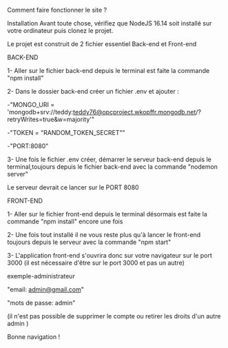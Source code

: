 Comment faire fonctionner le site ?

Installation
Avant toute chose, vérifiez que NodeJS 16.14 soit installé sur votre ordinateur puis clonez le projet.

Le projet est construit de 2 fichier essentiel Back-end et Front-end

BACK-END

1- Aller sur le fichier back-end depuis le terminal est faite la commande "npm install"

2- Dans le dossier back-end créer un fichier .env et ajouter :

-"MONGO_URI = 'mongodb+srv://teddy:teddy76@opcproject.wkopffr.mongodb.net/?retryWrites=true&w=majority'"

-"TOKEN = "RANDOM_TOKEN_SECRET""

-"PORT:8080"

3- Une fois le fichier .env créer, démarrer le serveur back-end depuis le terminal,toujours depuis le fichier back-end avec la commande "nodemon server"

Le serveur devrait ce lancer sur le PORT 8080

FRONT-END

1- Aller sur le fichier front-end depuis le terminal désormais est faite la commande "npm install" encore une fois

2- Une fois tout installé il ne vous reste plus qu'à lancer le front-end toujours depuis le serveur avec la commande "npm start"

3- L'application front-end s'ouvrira donc sur votre navigateur sur le port 3000 (il est nécessaire d'être sur le port 3000 et pas un autre)


exemple-administrateur

"email: admin@gmail.com"

"mots de passe: admin"

(il n'est pas possible de supprimer le compte ou retirer les droits d'un autre admin )

Bonne navigation !
